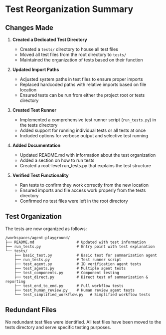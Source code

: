 # Test Reorganization Summary

## Changes Made

1. **Created a Dedicated Test Directory**
   - Created a `tests/` directory to house all test files
   - Moved all test files from the root directory to `tests/`
   - Maintained the organization of tests based on their function

2. **Updated Import Paths**
   - Adjusted system paths in test files to ensure proper imports
   - Replaced hardcoded paths with relative imports based on file location
   - Ensured tests can be run from either the project root or tests directory

3. **Created Test Runner**
   - Implemented a comprehensive test runner script (`run_tests.py`) in the tests directory
   - Added support for running individual tests or all tests at once
   - Included options for verbose output and selective test running

4. **Added Documentation**
   - Updated README.md with information about the test organization
   - Added a section on how to run tests
   - Created a root-level run_tests.py that explains the test structure

5. **Verified Test Functionality**
   - Ran tests to confirm they work correctly from the new location
   - Ensured imports and file access work properly from the tests directory
   - Confirmed no test files were left in the root directory

## Test Organization

The tests are now organized as follows:

```
/workspaces/agent-playground/
├── README.md                   # Updated with test information
├── run_tests.py                # Entry point with test explanation
└── tests/
    ├── basic_test.py           # Basic test for summarization agent
    ├── run_tests.py            # Test runner script
    ├── test_agent.py           # ID verification agent tests
    ├── test_agents.py          # Multiple agent tests
    ├── test_components.py      # Component testing
    ├── test_direct.py          # Direct test of summarization & reporting
    ├── test_end_to_end.py      # Full workflow tests
    ├── test_human_review.py    # Human review agent tests
    └── test_simplified_workflow.py   # Simplified workflow tests
```

## Redundant Files

No redundant test files were identified. All test files have been moved to the tests directory and serve specific testing purposes.
